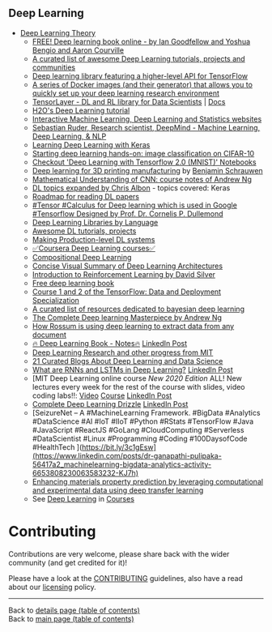 ## Deep Learning

- [Deep Learning Theory](https://github.com/virgili0/Virgilio/blob/master/serving/purgatorio/select-and-train-machine-learning-models/deep-learning-theory/deep-learning-theory.md)
   - [FREE! Deep learning book online - by Ian Goodfellow and Yoshua Bengio and Aaron Courville](http://www.deeplearningbook.org/)
   - [A curated list of awesome Deep Learning tutorials, projects and communities](https://github.com/josephmisiti/awesome-deep-learning)
   - [Deep learning library featuring a higher-level API for TensorFlow](https://github.com/tflearn/tflearn)
   - [A series of Docker images (and their generator) that allows you to quickly set up your deep learning research environment](https://github.com/ufoym/deepo)
   - [TensorLayer - DL and RL library for Data Scientists](https://github.com/tensorlayer/tensorlayer) | [Docs](https://tensorlayer.readthedocs.io/en/stable/)
   - [H2O's Deep Learning tutorial](https://github.com/h2oai/h2o-tutorials/blob/master/tutorials/deeplearning/deeplearning.py)
   - [Interactive Machine Learning, Deep Learning and Statistics websites](https://p.migdal.pl/interactive-machine-learning-list/)
   - [Sebastian Ruder, Research scientist, DeepMind - Machine Learning, Deep Learning, & NLP](http://ruder.io/)
   - [Learning Deep Learning with Keras](http://p.migdal.pl/2017/04/30/teaching-deep-learning.html)
   - [Starting deep learning hands-on: image classification on CIFAR-10](https://blog.deepsense.ai/deep-learning-hands-on-image-classification/)
   - [Checkout 'Deep Learning with Tensorflow 2.0 (MNIST)' Notebooks](../notebooks/README.md#notebooks)
   - [Deep learning for 3D printing manufacturing](https://www.youtube.com/watch?v=jAQSM2dhDV4) by [Benjamin Schrauwen](https://www.linkedin.com/in/benjaminschrauwen)
   - [Mathematical Understanding of CNN: course notes of Andrew Ng](https://www.linkedin.com/posts/ashishpatel2604_amazing-cnn-notes-ugcPost-6602853333562687488-PG8e)
   - [DL topics expanded by Chris Albon](https://chrisalbon.com/#deep_learning) - topics covered: Keras
   - [Roadmap for reading DL papers](https://lnkd.in/fgzKhdC)
   - [#Tensor #Calculus for Deep learning which is used in Google #Tensorflow Designed by Prof. Dr. Cornelis P. Dullemond](https://www.linkedin.com/posts/ashishpatel2604_tensor-calculus-for-deep-learning-activity-6602889964453756928-Y7Nk)
   - [Deep Learning Libraries by Language](https://www.linkedin.com/posts/data-science-central_deep-learning-libraries-by-language-activity-6623607394184253440-plGE)
   - [Awesome DL tutorials, projects](https://lnkd.in/fqeeCpg)
   - [Making Production-level DL systems](https://lnkd.in/fWbWqHd)
   - [✅Coursera Deep Learning courses✅](https://www.linkedin.com/posts/asif-bhat_coursera-deep-learning-courses-activity-6614893160936108032-9hHp)
   - [Compositional Deep Learning](https://www.linkedin.com/posts/eric-feuilleaubois-ph-d-43ab0925_compositional-deep-learning-activity-6609849083098083328-LOVo)
   - [Concise Visual Summary of Deep Learning Architectures](https://www.linkedin.com/posts/data-science-central_concise-visual-summary-of-deep-learning-architectures-activity-6620829076439519232-P7ns)
   - [Introduction to Reinforcement Learning by David Silver](https://www.linkedin.com/posts/nabihbawazir_artificialintelligence-deeplearning-machinelearning-activity-6612596599749259264-DlSO)
   - [Free deep learning book](https://www.linkedin.com/posts/data-science-central_free-deep-learning-book-mit-press-activity-6622581657427816448-stbk)
   - [Course 1 and 2 of the TensorFlow: Data and Deployment Specialization](https://www.linkedin.com/posts/deeplearningai_one-more-week-until-you-can-take-course-1-activity-6607704452927496192-Ydfp)
   - [A curated list of resources dedicated to bayesian deep learning](https://www.linkedin.com/posts/data-science-central_a-curated-list-of-resources-dedicated-to-activity-6606636571997327360-szZp)
   - [The Complete Deep learning Masterpiece by Andrew Ng](https://www.linkedin.com/posts/stevenouri_deep-learning-tutorial-ugcPost-6604304219593945089-B9Wt)
   - [How Rossum is using deep learning to extract data from any document](https://www.linkedin.com/posts/eric-feuilleaubois-ph-d-43ab0925_how-rossum-is-using-deep-learning-to-extract-activity-6605832802078347264-ZsW8)
   - [🔥 Deep Learning Book - Notes🔥](https://github.com/hadrienj/deepLearningBook-Notes) [LinkedIn Post](https://www.linkedin.com/posts/asif-bhat_deeplearning-linearalgebra-activity-6644162502441734144-tnxh)
   - [Deep Learning Research and other progress from MIT](https://www.facebook.com/groups/DataScienceWithPython/permalink/817250872096462/)
   - [21 Curated Blogs About Deep Learning and Data Science](https://www.linkedin.com/posts/data-science-central_21-curated-blogs-about-deep-learning-and-activity-6639991847345283072-BEfA)
   - [What are RNNs and LSTMs in Deep Learning?](https://www.unite.ai/what-are-rnns-and-lstms-in-deep-learning/) [LinkedIn Post](https://www.linkedin.com/posts/eric-feuilleaubois-ph-d-43ab0925_what-are-rnns-and-lstms-in-deep-learning-activity-6640168930906259456-3856)
   - [MIT Deep Learning online course *New 2020 Edition* ALL! New lectures every week for the rest of the course with slides, video coding labs‼️: [Video](https://www.youtube.com/watch?v=rZufA635dq4&feature=youtu.be) [Course](http://introtodeeplearning.com/) [LinkedIn Post](https://www.linkedin.com/posts/philipvollet_deeplearning-machinelearning-datascience-activity-6639413377464573952-fDMx)
   - [Complete Deep Learning Drizzle](https://github.com/kmario23/deep-learning-drizzle) [LinkedIn Post](https://www.linkedin.com/posts/nabihbawazir_analytics-datascience-artificialintelligence-activity-6654369906005499904-NbWP)
   - [SeizureNet – A #MachineLearning Framework. #BigData #Analytics #DataScience #AI #IoT #IIoT #Python #RStats #TensorFlow #Java #JavaScript #ReactJS #GoLang #CloudComputing #Serverless #DataScientist #Linux #Programming #Coding #100DaysofCode #HealthTech ](https://bit.ly/3c1gEsw](https://www.linkedin.com/posts/dr-ganapathi-pulipaka-56417a2_machinelearning-bigdata-analytics-activity-6653808230063583232-KJ7h)
   - [Enhancing materials property prediction by leveraging computational and experimental data using deep transfer learning](https://www.linkedin.com/posts/eric-feuilleaubois-ph-d-43ab0925_enhancing-materials-property-prediction-by-activity-6627560725755772928-F3Z-)
   - See [Deep Learning](../courses.md#deep-learning) in [Courses](../courses.md#courses)

# Contributing

Contributions are very welcome, please share back with the wider community (and get credited for it)!

Please have a look at the [CONTRIBUTING](../CONTRIBUTING.md) guidelines, also have a read about our [licensing](../LICENSE.md) policy.

---

Back to [details page (table of contents)](../../README-details.md#julia-python--r)<br>
Back to [main page (table of contents)](../../README.md)
